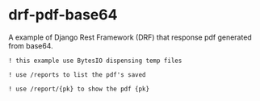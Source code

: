 # drf-pdf-base64
A example of Django Rest Framework (DRF) that response pdf generated from base64.

```
! this example use BytesIO dispensing temp files
```
```
! use /reports to list the pdf's saved
```
```
! use /report/{pk} to show the pdf {pk}
```




